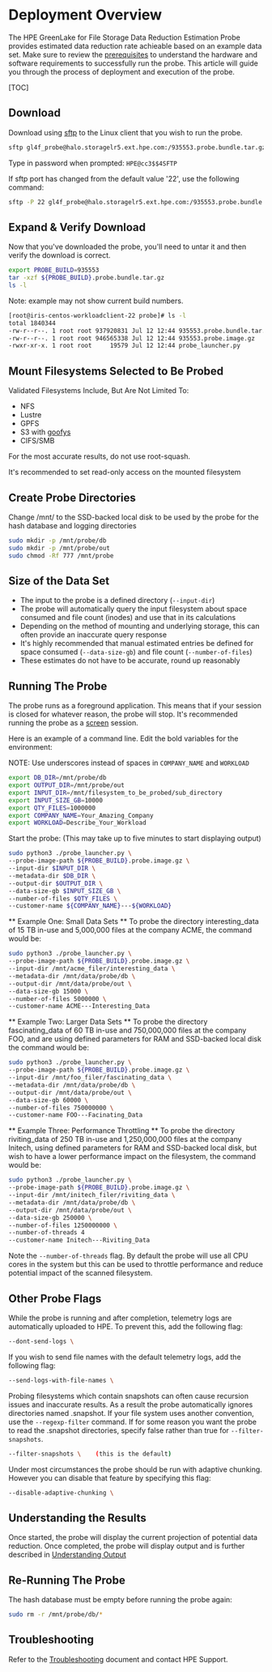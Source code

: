 # Deployment Overview 

The HPE GreenLake for File Storage Data Reduction Estimation Probe provides estimated data reduction rate achieable based on an example data set.  Make sure to review the [prerequisites](../prerequisites/index.md) to understand the hardware and software requirements to successfully run the probe.  This article will guide you through the process of deployment and execution of the probe.

[TOC]

## Download 

Download using [sftp](https://linux.die.net/man/1/sftp) to the Linux client that you wish to run the probe.

```bash
sftp gl4f_probe@halo.storagelr5.ext.hpe.com:/935553.probe.bundle.tar.gz .
```
Type in password when prompted: `HPE@cc3$$4SFTP`

If sftp port has changed from the default value '22', use the following command:

```bash
sftp -P 22 gl4f_probe@halo.storagelr5.ext.hpe.com:/935553.probe.bundle.tar.gz .
```

## Expand & Verify Download

Now that you've downloaded the probe, you'll need to untar it and then verify the download is correct.
```bash
export PROBE_BUILD=935553
tar -xzf ${PROBE_BUILD}.probe.bundle.tar.gz
ls -l
```
Note: example may not show current build numbers.

```bash
[root@iris-centos-workloadclient-22 probe]# ls -l
total 1840344
-rw-r--r--. 1 root root 937920831 Jul 12 12:44 935553.probe.bundle.tar.gz
-rw-r--r--. 1 root root 946565338 Jul 12 12:44 935553.probe.image.gz
-rwxr-xr-x. 1 root root     19579 Jul 12 12:44 probe_launcher.py
```

<!-- ![probe_ls](probe_ls.png) -->

## Mount Filesystems Selected to Be Probed
Validated Filesystems Include, But Are Not Limited To:

* NFS
* Lustre
* GPFS
* S3 with [goofys](https://github.com/kahing/goofys)
* CIFS/SMB

For the most accurate results, do not use root-squash.

It's recommended to set read-only access on the mounted filesystem

## Create Probe Directories
Change /mnt/ to the SSD-backed local disk to be used by the probe for the hash database and logging directories
```bash
sudo mkdir -p /mnt/probe/db
sudo mkdir -p /mnt/probe/out
sudo chmod -Rf 777 /mnt/probe
```
## Size of the Data Set
* The input to the probe is a defined directory (`--input-dir`)
* The probe will automatically query the input filesystem about space consumed and file count (inodes) and use that in its calculations
* Depending on the method of mounting and underlying storage, this can often provide an inaccurate query response 
* It's highly recommended that manual estimated entries be defined for space consumed (`--data-size-gb`) and file count (`--number-of-files`) 
* These estimates do not have to be accurate, round up reasonably

## Running The Probe
The probe runs as a foreground application. This means that if your session is closed for whatever reason, the probe will stop. It's recommended running the probe as a [screen](https://linux.die.net/man/1/screen) session.

Here is an example of a command line. Edit the bold variables for the environment:

NOTE: Use underscores instead of spaces in `COMPANY_NAME` and `WORKLOAD`
```bash
export DB_DIR=/mnt/probe/db
export OUTPUT_DIR=/mnt/probe/out
export INPUT_DIR=/mnt/filesystem_to_be_probed/sub_directory
export INPUT_SIZE_GB=10000
export QTY_FILES=1000000
export COMPANY_NAME=Your_Amazing_Company
export WORKLOAD=Describe_Your_Workload
```
Start the probe: (This may take up to five minutes to start displaying output)
```bash
sudo python3 ./probe_launcher.py \
--probe-image-path ${PROBE_BUILD}.probe.image.gz \
--input-dir $INPUT_DIR \
--metadata-dir $DB_DIR \
--output-dir $OUTPUT_DIR \
--data-size-gb $INPUT_SIZE_GB \
--number-of-files $QTY_FILES \
--customer-name ${COMPANY_NAME}---${WORKLOAD}
```
 
** Example One: Small Data Sets **
To probe the directory interesting_data of 15 TB in-use and 5,000,000 files at the company ACME, the command would be:
```bash
sudo python3 ./probe_launcher.py \
--probe-image-path ${PROBE_BUILD}.probe.image.gz \
--input-dir /mnt/acme_filer/interesting_data \
--metadata-dir /mnt/data/probe/db \
--output-dir /mnt/data/probe/out \
--data-size-gb 15000 \
--number-of-files 5000000 \
--customer-name ACME---Interesting_Data
```
** Example Two: Larger Data Sets **
To probe the directory fascinating_data of 60 TB in-use and 750,000,000 files at the company FOO, and are using defined parameters for RAM and SSD-backed local disk the command would be:
```bash
sudo python3 ./probe_launcher.py \
--probe-image-path ${PROBE_BUILD}.probe.image.gz \
--input-dir /mnt/foo_filer/fascinating_data \
--metadata-dir /mnt/data/probe/db \
--output-dir /mnt/data/probe/out \
--data-size-gb 60000 \
--number-of-files 750000000 \
--customer-name FOO---Facinating_Data
```

** Example Three: Performance Throttling **
To probe the directory riviting_data of 250 TB in-use and 1,250,000,000 files at the company Initech, using defined parameters for RAM and SSD-backed local disk, but wish to have a lower performance impact on the filesystem, the command would be:

```bash
sudo python3 ./probe_launcher.py \
--probe-image-path ${PROBE_BUILD}.probe.image.gz \
--input-dir /mnt/initech_filer/riviting_data \
--metadata-dir /mnt/data/probe/db \
--output-dir /mnt/data/probe/out \
--data-size-gb 250000 \
--number-of-files 1250000000 \
--number-of-threads 4
--customer-name Initech---Riviting_Data
```
Note the `--number-of-threads` flag. By default the probe will use all CPU cores in the system but this can be used to throttle performance and reduce potential impact of the scanned filesystem.


## Other Probe Flags
While the probe is running and after completion, telemetry logs are automatically uploaded to HPE. To prevent this, add the following flag:
```bash
--dont-send-logs \
```
If you wish to send file names with the default telemetry logs, add the following flag:

```bash
--send-logs-with-file-names \
```
Probing filesystems which contain snapshots can often cause recursion issues and inaccurate results. As a result the probe automatically ignores directories named .snapshot. If your file system uses another convention, use the `--regexp-filter` command. If for some reason you want the probe to read the .snapshot directories, specify false rather than true for `--filter-snapshots`.

```bash
--filter-snapshots \    (this is the default)
```
Under most circumstances the probe should be run with adaptive chunking. However you can disable that feature by specifying this flag:
```bash
--disable-adaptive-chunking \
```
## Understanding the Results
Once started, the probe will display the current projection of potential data reduction. Once completed, the probe will display output and is further described in [Understanding Output](../output/index.md)

## Re-Running The Probe
The hash database must be empty before running the probe again:
```bash
sudo rm -r /mnt/probe/db/*
```
## Troubleshooting
Refer to the [Troubleshooting](../troubleshooting/index.md) document and contact HPE Support.











<!--  

You can download the bundle from here: [935553.probe.bundle.tar.gz](https://vastdatasupport.blob.core.windows.net/probe/935553.probe.bundle.tar.gz?sp=r&st=2023-08-08T14:31:50Z&se=2024-08-01T22:31:50Z&spr=https&sv=2022-11-02&sr=b&sig=5zlspUUlKFfwHr%2BpDaE1UCWWeJMZLpCFHq5VQpujbHY%3D) and [scp](https://linux.die.net/man/1/scp) or [sftp](https://linux.die.net/man/1/sftp) to the Linux client that you wish to run the probe.

Or you may choose to use wget to download the bundle directly on the Linux client that you wish to run the probe:

Americas:
```markdown
wget "https://vastdatasupport.blob.core.windows.net/probe/935553.probe.bundle.tar.gz?sp=r&st=2023-08-08T14:31:50Z&se=2024-08-01T22:31:50Z&spr=https&sv=2022-11-02&sr=b&sig=5zlspUUlKFfwHr%2BpDaE1UCWWeJMZLpCFHq5VQpujbHY%3D" -O 935553.probe.bundle.tar.gz
```

Europe:

```markdown
wget "https://vastdatasupporteuwest.blob.core.windows.net/probe/935553.probe.bundle.tar.gz?sp=r&st=2023-04-24T15:46:51Z&se=2026-04-24T23:46:51Z&spr=https&sv=2021-12-02&sr=b&sig=Nska0jbs3Fz%2BrX7IavgLBq8lZeoLyo3n2sQ%2Bz3CrdOM%3D" -O 935553.probe.bundle.tar.gz
```

Asia/Pacific:

```markdown
wget "https://vastsupportjapanwest.blob.core.windows.net/probe/935553.probe.bundle.tar.gz?sp=r&st=2023-04-24T15:47:22Z&se=2026-04-24T23:47:22Z&spr=https&sv=2021-12-02&sr=b&sig=EURsk5b4LHKM%2Bk32qyVMiab%2FZXnfIodpDiTCm5wB%2F1w%3D" -O 935553.probe.bundle.tar.gz 
```

South Africa:

```markdown
wget "https://vastsupportsanorth.blob.core.windows.net/probe/935553.probe.bundle.tar.gz?sp=r&st=2023-04-24T15:46:13Z&se=2026-04-24T23:46:13Z&spr=https&sv=2021-12-02&sr=b&sig=mw%2BBoG6YYy7TTA%2B8ga5zzfWZDdOwjJ9al6ot2Z7b6wQ%3D" -O 935553.probe.bundle.tar.gz
```

-->


<!-- 
# TODO: delete 

Americas:
```markdown
wget "https://vastdatasupport.blob.core.windows.net/probe/935553.probe.bundle.tar.gz?sp=r&st=2023-04-20T12:46:21Z&se=2023-07-31T20:46:21Z&spr=https&sv=2021-12-02&sr=b&sig=r%2B0sacAOQ68zqS0rtXhrC9XeHK5pC08m3ImkMUE6aac%3D" -O 935553.probe.bundle.tar.gz
```

Europe:

```markdown
wget "https://vastdatasupporteuwest.blob.core.windows.net/probe/935553.probe.bundle.tar.gz?sp=r&st=2023-04-24T15:46:51Z&se=2026-04-24T23:46:51Z&spr=https&sv=2021-12-02&sr=b&sig=Nska0jbs3Fz%2BrX7IavgLBq8lZeoLyo3n2sQ%2Bz3CrdOM%3D" -O 935553.probe.bundle.tar.gz
```

Asia/Pacific:

```markdown
wget "https://vastsupportjapanwest.blob.core.windows.net/probe/935553.probe.bundle.tar.gz?sp=r&st=2023-04-24T15:47:22Z&se=2026-04-24T23:47:22Z&spr=https&sv=2021-12-02&sr=b&sig=EURsk5b4LHKM%2Bk32qyVMiab%2FZXnfIodpDiTCm5wB%2F1w%3D" -O 935553.probe.bundle.tar.gz 
```

South Africa:

```markdown
wget "https://vastsupportsanorth.blob.core.windows.net/probe/935553.probe.bun
```


The address and credentials of the target storage system must be specified in a configuration file, using the format shown in this example `storage-system.yaml` file.

```markdown
address: 10.10.10.1
username: exampleuser
password: examplepassword
```

The `address` value is either a resolvable hostname or IP address of the management interface on the storage system. The `username` value identifies a storage system user with privileges described below.

| Storage System                               | User Type   | Minimal Role   |
| :------------------------------------------- | :---------- | :------------- |
| HPE Alletra 9000, Primera, 3PAR              | System User | Browse         |
| HPE Alletra 6000, Nimble Storage             | System User | Guest          |
| HPE Alletra 6000, Nimble Storage<sup>1</sup> | Tenant      | N/A            |

<sup>1</sup> = NimbleOS 6.0 and above only.

# Command Options

| Option | Default | Description |
| :--- | :--- | :--- |
| --accept-eula | false | Confirms your acceptance of the [HPE license restrictions](../legal/eula/index.md) |
| --log.path | *None* | A file location to write log messages, in addition to stdout |
| --metrics.disable-introspection | false | Excludes metrics about the metrics provider itself, with prefixes such as `promhttp`, `process`, and `go` |
| --telemetry.addr | :8080 | The host:port address at which to provide metrics |
| --telemetry.path | /metrics | The endpoint path at which to provide metrics |

# Using an Executable File

A Linux executable file is provided through GitHub [releases](https://github.com/hpe-storage/array-exporter/releases).

When an executable file has been copied to your server, it can be invoked with this command syntax:

```markdown
hpe-array-exporter [OPTION]... CONFIG-PATH
```

Available OPTIONs are described in the [Command Options](#command_options) section.

CONFIG-PATH is the location of the storage system [configuration](#configuration) file.

## Command Example

```markdown
./hpe-array-exporter --log.path=/var/log/hpe-array-exporter.log /etc/config/storage-system.yaml
```

!!! important
    Include the `--accept-eula` option or set the environment variable `ACCEPT_HPE_STANDARD_EULA=yes` to confirm your acceptance of the [HPE license restrictions](../legal/eula/index.md).


# Using a Container Image

A container image is hosted at `quay.io/hpestorage/array-exporter:v1.0.0`, with v1.0.0 replaced by the desired release version.

When deploying the array exporter as a container, the configuration file must be mounted as a volume.

Available options, including the `--log.path` used in the example below, are described in the [Command Options](#command_options) section.

## Docker Example

In this example, the configuration file at `/tmp/storage-system.yaml` is bound to the container's `/etc/config/` directory as a volume using Docker's `-v` command option. The configuration file location inside the container is then given as a command argument. In addition, the `-p` option is used to map the container's port 8080 to port 9090 on the Docker host.

```markdown
docker run -it --name hpe-array-exporter -p 9090:8080 \
     -v /tmp/storage-system.yaml:/etc/config/storage-system.yaml \
     quay.io/hpestorage/array-exporter:v1.0.0 \
     --log.path /var/log/hpe-array-exporter.log \
     /etc/config/storage-system.yaml
```

!!! important
    Include the `--accept-eula` option or set the environment variable `ACCEPT_HPE_STANDARD_EULA=yes` to confirm your acceptance of the [HPE license restrictions](/legal/eula/index.html).

Consult the [Docker command line documentation](https://docs.docker.com/engine/reference/commandline/run/) for more information on running containers using Docker.

# Using a Kubernetes Deployment

Kubernetes deployment facilities are hosted in the [co-deployments repository](https://github.com/hpe-storage/co-deployments), including a [Helm chart](https://artifacthub.io/packages/helm/hpe-storage/hpe-array-exporter/) (via Artifact Hub) and sample [YAML files](https://github.com/hpe-storage/co-deployments/tree/master/yaml/array-exporter).
 -->